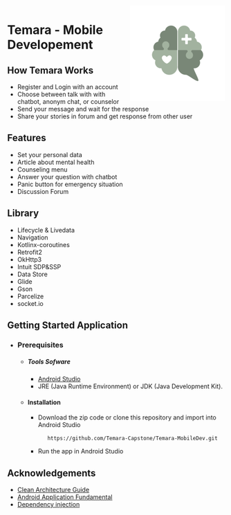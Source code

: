 <img src="https://github.com/Temara-Capstone/.github/blob/main/Logo%20Temara.png" alt="Logo of the project" align="right">

# Temara - Mobile Developement

## How Temara Works

- Register and Login with an account
- Choose between talk with with chatbot, anonym chat, or counselor
- Send your message and wait for the response
- Share your stories in forum and get response from other user

## Features

- Set your personal data
- Article about mental health
- Counseling menu
- Answer your question with chatbot
- Panic button for emergency situation
- Discussion Forum

## Library
  - Lifecycle & Livedata
  - Navigation
  - Kotlinx-coroutines
  - Retrofit2
  - OkHttp3
  - Intuit SDP&SSP
  - Data Store
  - Glide
  - Gson
  - Parcelize
  - socket.io

## Getting Started Application

  - ### Prerequisites
      - ##### Tools Sofware
        - [Android Studio](https://developer.android.com/studio)
        - JRE (Java Runtime Environment) or JDK (Java Development Kit).

      - #### Installation
        - Download the zip code or clone this repository and import into Android Studio    
            ```
               https://github.com/Temara-Capstone/Temara-MobileDev.git
            ``` 
        - Run the app in Android Studio
           
  ## Acknowledgements
  * [Clean Architecture Guide](https://developer.android.com/jetpack/guide)
  * [Android Application Fundamental](https://developer.android.com/guide/components/fundamentals)
  * [Dependency injection](https://developer.android.com/training/dependency-injection)

